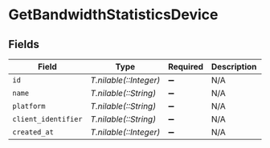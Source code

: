 # GetBandwidthStatisticsDevice


## Fields

| Field                            | Type                             | Required                         | Description                      | Example                          |
| -------------------------------- | -------------------------------- | -------------------------------- | -------------------------------- | -------------------------------- |
| `id`                             | *T.nilable(::Integer)*           | :heavy_minus_sign:               | N/A                              | 208                              |
| `name`                           | *T.nilable(::String)*            | :heavy_minus_sign:               | N/A                              | Roku Express                     |
| `platform`                       | *T.nilable(::String)*            | :heavy_minus_sign:               | N/A                              | Roku                             |
| `client_identifier`              | *T.nilable(::String)*            | :heavy_minus_sign:               | N/A                              | 793095d235660625108ef785cc7646e9 |
| `created_at`                     | *T.nilable(::Integer)*           | :heavy_minus_sign:               | N/A                              | 1706470556                       |